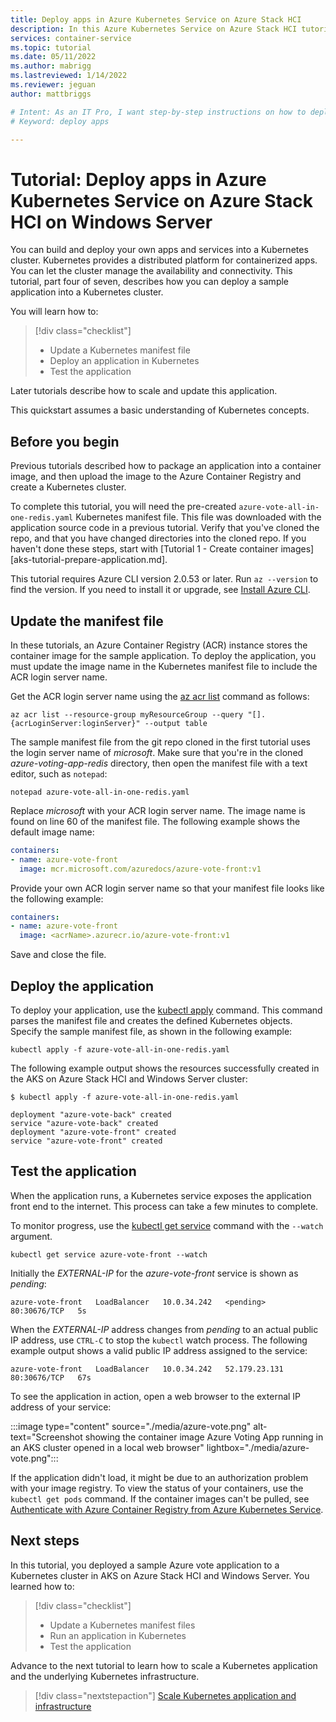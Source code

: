 ```yaml
---
title: Deploy apps in Azure Kubernetes Service on Azure Stack HCI
description: In this Azure Kubernetes Service on Azure Stack HCI tutorial, learn how to deploy a multi-container application to a cluster using a custom image stored in Azure Container Registry.
services: container-service
ms.topic: tutorial
ms.date: 05/11/2022
ms.author: mabrigg 
ms.lastreviewed: 1/14/2022
ms.reviewer: jeguan
author: mattbriggs

# Intent: As an IT Pro, I want step-by-step instructions on how to deploy an application into a Kubernetes cluster so that the cluster manage the availability and connectivity.
# Keyword: deploy apps

---
```


# Tutorial: Deploy apps in Azure Kubernetes Service on Azure Stack HCI on Windows Server

You can build and deploy your own apps and services into a Kubernetes cluster. Kubernetes provides a distributed platform for containerized apps. You can let the cluster manage the availability and connectivity. This tutorial, part four of seven, describes how you can deploy a sample application into a Kubernetes cluster.

You will learn how to:

> [!div class="checklist"]
> * Update a Kubernetes manifest file
> * Deploy an application in Kubernetes
> * Test the application

Later tutorials describe how to scale and update this application.

This quickstart assumes a basic understanding of Kubernetes concepts.

## Before you begin

Previous tutorials described how to package an application into a container image, and then upload the image to the Azure Container Registry and create a Kubernetes cluster.

To complete this tutorial, you will need the pre-created `azure-vote-all-in-one-redis.yaml` Kubernetes manifest file. This file was downloaded with the application source code in a previous tutorial. Verify that you've cloned the repo, and that you have changed directories into the cloned repo. If you haven't done these steps, start with [Tutorial 1 - Create container images][aks-tutorial-prepare-application.md].

This tutorial requires Azure CLI version 2.0.53 or later. Run `az --version` to find the version. If you need to install it or upgrade, see [Install Azure CLI][azure-cli-install].

## Update the manifest file

In these tutorials, an Azure Container Registry (ACR) instance stores the container image for the sample application. To deploy the application, you must update the image name in the Kubernetes manifest file to include the ACR login server name.

Get the ACR login server name using the [az acr list][az-acr-list] command as follows:

```azurecli
az acr list --resource-group myResourceGroup --query "[].{acrLoginServer:loginServer}" --output table
```

The sample manifest file from the git repo cloned in the first tutorial uses the login server name of *microsoft*. Make sure that you're in the cloned *azure-voting-app-redis* directory, then open the manifest file with a text editor, such as `notepad`:

```console
notepad azure-vote-all-in-one-redis.yaml
```

Replace *microsoft* with your ACR login server name. The image name is found on line 60 of the manifest file. The following example shows the default image name:

```yaml
containers:
- name: azure-vote-front
  image: mcr.microsoft.com/azuredocs/azure-vote-front:v1
```

Provide your own ACR login server name so that your manifest file looks like the following example:

```yaml
containers:
- name: azure-vote-front
  image: <acrName>.azurecr.io/azure-vote-front:v1
```

Save and close the file.

## Deploy the application

To deploy your application, use the [kubectl apply][kubectl-apply] command. This command parses the manifest file and creates the defined Kubernetes objects. Specify the sample manifest file, as shown in the following example:

```console
kubectl apply -f azure-vote-all-in-one-redis.yaml
```

The following example output shows the resources successfully created in the AKS on Azure Stack HCI and Windows Server cluster:

```console
$ kubectl apply -f azure-vote-all-in-one-redis.yaml

deployment "azure-vote-back" created
service "azure-vote-back" created
deployment "azure-vote-front" created
service "azure-vote-front" created
```

## Test the application

When the application runs, a Kubernetes service exposes the application front end to the internet. This process can take a few minutes to complete.

To monitor progress, use the [kubectl get service][kubectl-get] command with the `--watch` argument.

```console
kubectl get service azure-vote-front --watch
```

Initially the *EXTERNAL-IP* for the *azure-vote-front* service is shown as *pending*:

```output
azure-vote-front   LoadBalancer   10.0.34.242   <pending>     80:30676/TCP   5s
```

When the *EXTERNAL-IP* address changes from *pending* to an actual public IP address, use `CTRL-C` to stop the `kubectl` watch process. The following example output shows a valid public IP address assigned to the service:

```output
azure-vote-front   LoadBalancer   10.0.34.242   52.179.23.131   80:30676/TCP   67s
```

To see the application in action, open a web browser to the external IP address of your service:

:::image type="content" source="./media/azure-vote.png" alt-text="Screenshot showing the container image Azure Voting App running in an AKS cluster opened in a local web browser" lightbox="./media/azure-vote.png":::

If the application didn't load, it might be due to an authorization problem with your image registry. To view the status of your containers, use the `kubectl get pods` command. If the container images can't be pulled, see [Authenticate with Azure Container Registry from Azure Kubernetes Service](/azure/aks/cluster-container-registry-integration?bc=%2fazure%2fcontainer-registry%2fbreadcrumb%2ftoc.json&toc=%2fazure%2fcontainer-registry%2ftoc.json).

## Next steps

In this tutorial, you deployed a sample Azure vote application to a Kubernetes cluster in AKS on Azure Stack HCI and Windows Server. You learned how to:

> [!div class="checklist"]
> * Update a Kubernetes manifest files
> * Run an application in Kubernetes
> * Test the application

Advance to the next tutorial to learn how to scale a Kubernetes application and the underlying Kubernetes infrastructure.

> [!div class="nextstepaction"]
> [Scale Kubernetes application and infrastructure](./tutorial-kubernetes-scale.md)

<!-- LINKS - external -->
[kubectl-apply]: https://kubernetes.io/docs/reference/generated/kubectl/kubectl-commands#apply
[kubectl-create]: https://kubernetes.io/docs/reference/generated/kubectl/kubectl-commands#create
[kubectl-get]: https://kubernetes.io/docs/reference/generated/kubectl/kubectl-commands#get

<!-- LINKS - internal -->
[aks-tutorial-prepare-app]: ./tutorial-kubernetes-prepare-app.md
[aks-tutorial-scale]: ./tutorial-kubernetes-scale.md
[az-acr-list]: /cli/azure/acr
[azure-cli-install]: /cli/azure/install-azure-cli
[kubernetes-concepts]: concepts-clusters-workloads.md
[kubernetes-service]: concepts-network.md#services